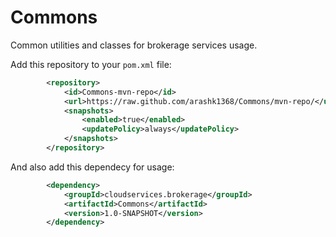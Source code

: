 Commons
=======

Common utilities and classes for brokerage services usage.

Add this repository to your `pom.xml` file:

```xml
        <repository>
            <id>Commons-mvn-repo</id>
            <url>https://raw.github.com/arashk1368/Commons/mvn-repo/</url>
            <snapshots>
                <enabled>true</enabled>
                <updatePolicy>always</updatePolicy>
            </snapshots>
        </repository>
```

And also add this dependecy for usage:

```xml
        <dependency>
            <groupId>cloudservices.brokerage</groupId>
            <artifactId>Commons</artifactId>
            <version>1.0-SNAPSHOT</version>
        </dependency>
```
